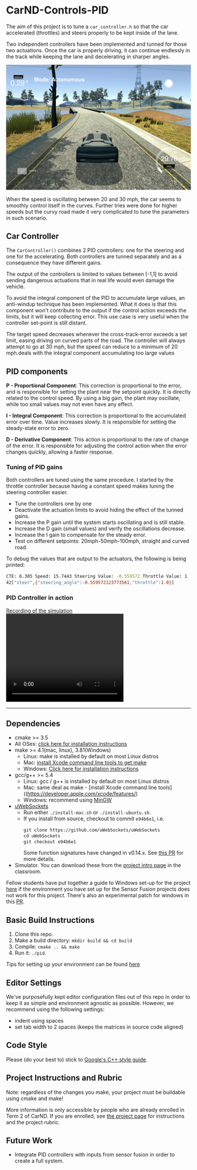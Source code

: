 # CarND-Controls-PID
The aim of this project is to tune a ``car_controller.h`` so that the car accelerated (throttles) and steers properly to be kept inside of the lane.

Two independent controllers have been implemented and tunned for those two actuations.
Once the car is properly driving, it can continue endlessly in the track while keeping the lane and decelerating in sharper angles.

<img src="./report/pid_in_action.png" width="800"/>

When the speed is oscillating between 20 and 30 mph, the car seems to smoothly control itself in the curves. Further tries were done for higher speeds but the curvy road made it very complicated to tune the parameters in such scenario.


## Car Controller

The ``CarController()`` combines 2 PID controllers: one for the steering and one for the accelerating. Both controllers are tunned separately and as a consequence they have different gains.

The output of the controllers is limited to values between [-1,1] to avoid sending dangerous actuations that in real life would even damage the vehicle.

To avoid the integral component of the PID to accumulate large values, an anti-windup technique has been implemented. What it does is that this component won't contribute to the output if the control action exceeds the limits,  but it will keep collecting error. This use case is very useful when the controller set-point is still distant.

The target speed decreases whenever the cross-track-error exceeds a set limit, easing driving on curved parts of the road. The controller will always attempt to go at 30 mph, but the speed can reduce to a minimum of 20 mph.deals with the integral component accumulating too large values

## PID components

**P - Proportional Component**:
This correction is proportional to the error, and is responsible for setting the plant near the setpoint quickly. It is directly related to the control speed. By using a big gain, the plant may oscillate, while too small values may not even have any effect.

**I - Integral Component**:
This correction is proportional to the accumulated error over time. Value increases slowly. It is responsible for setting the steady-state error to zero.

**D - Derivative Component**:
This action is proportional to the rate of change of the error. It is responsible for adjusting the control action when the error changes quickly, allowing a faster response.

### Tuning of PID gains

Both controllers are tuned using the same procedure.  I started by the throttle controller because having a constant speed makes tuning the steering controller easier.

* Tune the controllers one by one
* Deactivate the actuation limits to avoid hiding the effect of the tunned gains.
* Increase the P gain until the system starts oscillating and is still stable.
* Increase the D gain (small values) and verify the oscillations decrease.
* Increase the I gain to compensate for the steady error.
* Test on different setpoints: 20mph-50mph-100mph, straight and curved road.

To debug the values that are output to the actuators, the following is being printed:

``` bash
CTE: 6.305 Speed: 15.7443 Steering Value: -0.559572 Throttle Value: 1
42["steer",{"steering_angle":-0.559572123773561,"throttle":1.0}]
```

### PID Controller in action
[Recording of the simulation](./report/video.mp4)
<video width="320" height="240" controls>
  <source src="./report/video.mp4" type="video/mp4">
</video>


---

## Dependencies

* cmake >= 3.5
 * All OSes: [click here for installation instructions](https://cmake.org/install/)
* make >= 4.1(mac, linux), 3.81(Windows)
  * Linux: make is installed by default on most Linux distros
  * Mac: [install Xcode command line tools to get make](https://developer.apple.com/xcode/features/)
  * Windows: [Click here for installation instructions](http://gnuwin32.sourceforge.net/packages/make.htm)
* gcc/g++ >= 5.4
  * Linux: gcc / g++ is installed by default on most Linux distros
  * Mac: same deal as make - [install Xcode command line tools]((https://developer.apple.com/xcode/features/)
  * Windows: recommend using [MinGW](http://www.mingw.org/)
* [uWebSockets](https://github.com/uWebSockets/uWebSockets)
  * Run either `./install-mac.sh` or `./install-ubuntu.sh`.
  * If you install from source, checkout to commit `e94b6e1`, i.e.
    ```
    git clone https://github.com/uWebSockets/uWebSockets
    cd uWebSockets
    git checkout e94b6e1
    ```
    Some function signatures have changed in v0.14.x. See [this PR](https://github.com/udacity/CarND-MPC-Project/pull/3) for more details.
* Simulator. You can download these from the [project intro page](https://github.com/udacity/self-driving-car-sim/releases) in the classroom.

Fellow students have put together a guide to Windows set-up for the project [here](https://s3-us-west-1.amazonaws.com/udacity-selfdrivingcar/files/Kidnapped_Vehicle_Windows_Setup.pdf) if the environment you have set up for the Sensor Fusion projects does not work for this project. There's also an experimental patch for windows in this [PR](https://github.com/udacity/CarND-PID-Control-Project/pull/3).

## Basic Build Instructions

1. Clone this repo.
2. Make a build directory: `mkdir build && cd build`
3. Compile: `cmake .. && make`
4. Run it: `./pid`.

Tips for setting up your environment can be found [here](https://classroom.udacity.com/nanodegrees/nd013/parts/40f38239-66b6-46ec-ae68-03afd8a601c8/modules/0949fca6-b379-42af-a919-ee50aa304e6a/lessons/f758c44c-5e40-4e01-93b5-1a82aa4e044f/concepts/23d376c7-0195-4276-bdf0-e02f1f3c665d)

## Editor Settings

We've purposefully kept editor configuration files out of this repo in order to
keep it as simple and environment agnostic as possible. However, we recommend
using the following settings:

* indent using spaces
* set tab width to 2 spaces (keeps the matrices in source code aligned)

## Code Style

Please (do your best to) stick to [Google's C++ style guide](https://google.github.io/styleguide/cppguide.html).

## Project Instructions and Rubric

Note: regardless of the changes you make, your project must be buildable using
cmake and make!

More information is only accessible by people who are already enrolled in Term 2
of CarND. If you are enrolled, see [the project page](https://classroom.udacity.com/nanodegrees/nd013/parts/40f38239-66b6-46ec-ae68-03afd8a601c8/modules/f1820894-8322-4bb3-81aa-b26b3c6dcbaf/lessons/e8235395-22dd-4b87-88e0-d108c5e5bbf4/concepts/6a4d8d42-6a04-4aa6-b284-1697c0fd6562)
for instructions and the project rubric.

## Future Work
- Integrate PID controllers with inputs from sensor fusion in order to create a full system.

